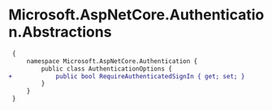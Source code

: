 # Microsoft.AspNetCore.Authentication.Abstractions

``` diff
 {
     namespace Microsoft.AspNetCore.Authentication {
         public class AuthenticationOptions {
+            public bool RequireAuthenticatedSignIn { get; set; }
         }
     }
 }
```


